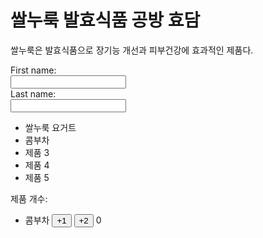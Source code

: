 <!DOCTYPE html>
<html>
<head>
</head>
<body>
 <h1>쌀누룩 발효식품 공방 효담</h1>
 <p>쌀누룩은 발효식품으로 장기능 개선과 피부건강에 효과적인 제품다.</p>

<form>
  <label for="fname">First name:</label><br>
  <input type="text" id="fname" name="fname"><br>
  <label for="lname">Last name:</label><br>
  <input type="text" id="lname" name="lname">
    </form>
<ul id="product-list">
  <li>쌀누룩 요거트</li>
  <li>콤부차</li>
  <li>제품 3</li>
  <li>제품 4</li>
  <li>제품 5</li>
</ul>

<p>제품 개수: <span id="product-count"></span></p>

<ul>
  <li>
    <span>콤부차</span>
    <button class="count-btn" data-count="1">+1</button>
    <button class="count-btn" data-count="2">+2</button>
    <span class="count">0</span>
  </li>
</ul>

<script>
  // 버튼 클릭 이벤트 처리
  const countBtns = document.querySelectorAll('.count-btn');
  const countSpans = document.querySelectorAll('.count');
  const productNames = document.querySelectorAll('li span');
  
  countBtns.forEach((btn, index) => {
    btn.addEventListener('click', () => {
      const count = parseInt(btn.getAttribute('data-count'));
      const currentCount = parseInt(countSpans[index].textContent);
      const newCount = currentCount + count;
      countSpans[index].textContent = newCount;
    });
  });
</script>


